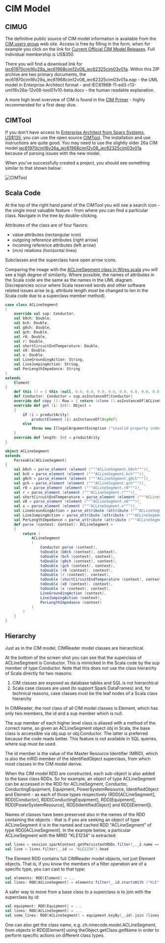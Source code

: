 CIM Model
======

CIMUG
-----

The definitive public source of CIM model information is available from the [CIM users group](http://cimug.ucaiug.org/default.aspx) web site. Access is free by filling in the form, when for example you click on the link for [Current Official CIM Model Releases](http://cimug.ucaiug.org/Current%20Official%20CIM%20Model%20Releases/Forms/Custom%20All%20Documents.aspx). Full individual membership is US$350.

There you will find a download link for [iec61970cim16v29a_iec61968cim12v08_iec62325cim03v01a](http://cimug.ucaiug.org/Current%20Official%20CIM%20Model%20Releases/iec61970cim16v29a_iec61968cim12v08_iec62325cim03v01a.zip). Within this ZIP archive are two primary documents, the iec61970cim16v29a_iec61968cim12v08_iec62325cim03v01a.eap - the UML model in Enterprise Architect format - and IEC61968-11-ed3-r13-uml16v26a-12v08-tool01v10-beta.docx - the human readable explanation.

A more high level overview of CIM is found in the [CIM Primer](http://www.epri.com/abstracts/Pages/ProductAbstract.aspx?ProductId=000000003002006001) - highly recommended for a first deep dive.

CIMTool
-----

If you don't have access to [Enterprise Architect from Sparx Systems, US$135](http://www.sparxsystems.com/), you can use the open source [CIMTool](http://wiki.cimtool.org/index.html).
The installation and use instructions are quite good. You may need to use the slightly older 26a CIM model [iec61970cim16v26a_iec61968cim12v08_iec62325cim03v01a](http://cimug.ucaiug.org/Current%20Official%20CIM%20Model%20Releases/iec61970cim16v26a_iec61968cim12v08_iec62325cim03v01a.zip) because of parsing issues with the new model.

When you've successfully created a project, you should see something similar to that shown below:

![CIMTool](https://rawgit.com/derrickoswald/CIMReader/master/img/CIMTool.png "CIMTool Screen Capture")

Scala Code
-----

At the top of the right hand panel of the CIMTool you will see a search icon - the single most valuable feature - from where you can find a particular class. Navigate in the tree by double-clicking.

Attributes of the class are of four flavors:

- value attributes (rectangular icon)
- outgoing reference attributes (right arrow)
- incoming reference attributes (left arrow)
- (m:n) relations (horizontal lines)

Subclasses and the superclass have open arrow icons.

Comparing the image with the [ACLineSegment class in Wires.scala](https://github.com/derrickoswald/CIMReader/blob/master/src/main/scala/ch/ninecode/model/Wires.scala) you will see a high degree of similarity. Where possible, the names of attributes in the Scala code are the same as the names in the UML diagram. Discrepancies occur where Scala reserved words and other software related issues arise (e.g. attribute length must be changed to len in the Scala code due to a superclass member method).

```Scala
case class ACLineSegment
(
    override val sup: Conductor,
    val b0ch: Double,
    val bch: Double,
    val g0ch: Double,
    val gch: Double,
    val r0: Double,
    val r: Double,
    val shortCircuitEndTemperature: Double,
    val x0: Double,
    val x: Double,
    val LineGroundingAction: String,
    val LineJumpingAction: String,
    val PerLengthImpedance: String
)
extends
    Element
{
    def this () = { this (null, 0.0, 0.0, 0.0, 0.0, 0.0, 0.0, 0.0, 0.0, 0.0, null, null, null) }
    def Conductor: Conductor = sup.asInstanceOf[Conductor]
    override def copy (): Row = { return (clone ().asInstanceOf[ACLineSegment]); }
    override def get (i: Int): Object =
    {
        if (i < productArity)
            productElement (i).asInstanceOf[AnyRef]
        else
            throw new IllegalArgumentException ("invalid property index " + i)
    }
    override def length: Int = productArity
}

object ACLineSegment
extends
    Parseable[ACLineSegment]
{
    val b0ch = parse_element (element ("""ACLineSegment.b0ch"""))_
    val bch = parse_element (element ("""ACLineSegment.bch"""))_
    val g0ch = parse_element (element ("""ACLineSegment.g0ch"""))_
    val gch = parse_element (element ("""ACLineSegment.gch"""))_
    val r0 = parse_element (element ("""ACLineSegment.r0"""))_
    val r = parse_element (element ("""ACLineSegment.r"""))_
    val shortCircuitEndTemperature = parse_element (element ("""ACLineSegment.shortCircuitEndTemperature"""))_
    val x0 = parse_element (element ("""ACLineSegment.x0"""))_
    val x = parse_element (element ("""ACLineSegment.x"""))_
    val LineGroundingAction = parse_attribute (attribute ("""ACLineSegment.LineGroundingAction"""))_
    val LineJumpingAction = parse_attribute (attribute ("""ACLineSegment.LineJumpingAction"""))_
    val PerLengthImpedance = parse_attribute (attribute ("""ACLineSegment.PerLengthImpedance"""))_
    def parse (context: Context): ACLineSegment =
    {
        return (
            ACLineSegment
            (
                Conductor.parse (context),
                toDouble (b0ch (context), context),
                toDouble (bch (context), context),
                toDouble (g0ch (context), context),
                toDouble (gch (context), context),
                toDouble (r0 (context), context),
                toDouble (r (context), context),
                toDouble (shortCircuitEndTemperature (context), context),
                toDouble (x0 (context), context),
                toDouble (x (context), context),
                LineGroundingAction (context),
                LineJumpingAction (context),
                PerLengthImpedance (context)
            )
        )
    }
}
```

Hierarchy
-----

Just as in the CIM model, CIMReader model classes are hierarchical.

At the bottom of the screen shot you can see that the superclass of ACLineSegment is Conductor. This is mimicked in the Scala code by the sup member of type Conductor. Note that this does not use the class hierarchy of Scala directly for two reasons:

1. CIM classes are exposed as database tables and SQL is not hierarchical
2. Scala case classes are used (to support Spark DataFrames) and, for technical reasons, case classes must be the leaf nodes of a Scala class hierarchy

In CIMReader, the root class of all CIM model classes is Element, which has only two members, the id and a sup member which is null. 

The sup member of each higher level class is aliased with a method of the correct name, so given an ACLineSegment object obj in Scala, the base class is accessible via obj.sup or obj.Conductor. The latter is preferred because the code reads better. This feature is not available in SQL queries, where sup must be used.

The id member is the value of the Master Resource Identifier (MRID), which is also the mRID member of the IdentifiedObject superclass, from which most classes in the CIM model derive.

When the CIM model RDD are constructed, each sub-object is also added to the base class RDDs. So for example, an object of type ACLineSegment can be accessed in the RDD for ACLineSegment, Conductor, ConductingEquipment, Equipment, PowerSystemResource, IdentifiedObject and Element - as each of those types respectively (RDD[ACLineSegment], RDD[Conductor], RDD[ConductingEquipment], RDD[Equipment], RDD[PowerSystemResource], RDD[IdentifiedObject] and RDD[Element]).

Names of classes have been preserved also in the names of the RDD containing the objects - that is if you are seeking an object of type ACLineSegment it is in the named and cached RDD "ACLineSegment" of type RDD[ACLineSegment]. In the example below, a particular ACLineSegment with the MRID "KLE1234" is extracted: 

```Scala
val lines = session.sparkContext.getPersistentRDDs.filter(_._2.name == "ACLineSegment").head._2.asInstanceOf[RDD[ACLineSegment]]
val line = lines.filter(_.id == "KLE1234").head
```

The Element RDD contains full CIMReader model objects, not just Element objects. That is, if you know the members of a filter operation are of a specific type, you can cast to that type:

```Scala
val elements: RDD[Element] = ...
val lines: RDD[ACLineSegment] = elements.filter(_.id.startsWith ("KLE")).asInstanceOf[RDD[ACLineSegment]]
```

A safer way to move from a base class to a superclass is to join with the superclass by id:
```Scala
val equipment: RDD[Equipment] = ...
val lines: RDD[ACLineSegment] = ...
val some_lines: RDD[ACLineSegment] = equipment.keyBy(_.id).join (lines.keyBy (_.id)).values.map (_._2)
```

One can also get the class name, e.g. ch.ninecode.model.ACLineSegment, from objects in RDD[Element] using theObject.getClass.getName in order to perform specific actions on different class types.


